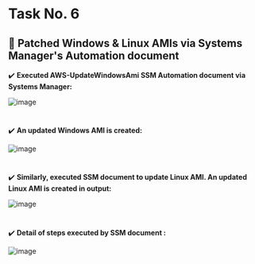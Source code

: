 # Task No. 6
## :memo: Patched Windows & Linux AMIs via Systems Manager's Automation document
:heavy_check_mark: **Executed AWS-UpdateWindowsAmi SSM Automation document via Systems Manager:**

![image](https://github.com/ali-arifin/AWS-Cloud-Internship-2022-/assets/103297661/4d3eb6e2-07f6-4ed2-96dc-944dc50da457)




#  
:heavy_check_mark: **An updated Windows AMI is created:**

![image](https://github.com/ali-arifin/AWS-Cloud-Internship-2022-/assets/103297661/a80dd69c-2d3a-4f45-b812-1d4fdb63a006)




#
:heavy_check_mark: **Similarly, executed SSM document to update Linux AMI. An updated Linux AMI is created in output:**

![image](https://github.com/ali-arifin/AWS-Cloud-Internship-2022-/assets/103297661/d253677a-5e04-4c03-a4fb-992f81ea5e67)






#
:heavy_check_mark: **Detail of steps executed by SSM document :**

![image](https://github.com/ali-arifin/AWS-Cloud-Internship-2022-/assets/103297661/877b2533-84d2-460d-9487-ff7077f59135)



